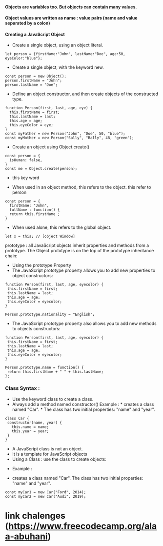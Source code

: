 #### Objects are variables too. But objects can contain many values.
#### Object values are written as name : value pairs (name and value separated by a colon)

#### Creating a JavaScript Object
- Create a single object, using an object literal.
```
let person = {firstName:"John", lastName:"Doe", age:50, eyeColor:"blue"};
```
- Create a single object, with the keyword new.
```
const person = new Object();
person.firstName = "John";
person.lastName = "Doe";
```

- Define an object constructor, and then create objects of the constructed type.
```
function Person(first, last, age, eye) {
  this.firstName = first;
  this.lastName = last;
  this.age = age;
  this.eyeColor = eye;
}
const myFather = new Person("John", "Doe", 50, "blue");
const myMother = new Person("Sally", "Rally", 48, "green");
```

- Create an object using Object.create()
```
const person = {
  isHuman: false,
}
const me = Object.create(person);
```
* this key word 
- When used in an object method, this refers to the object.
this refer to person 
```
const person = {
  firstName: "John",
  fullName : function() {
  return this.firstName ;
}
```
- When used alone, this refers to the global object.
```
let x = this; // [object Window]
```
prototype :
all JavaScript objects inherit properties and methods from a prototype.
The Object.prototype is on the top of the prototype inheritance chain:
- Using the prototype Property
 - The JavaScript prototype property allows you to add new properties to object constructors:
 ```
function Person(first, last, age, eyecolor) {
  this.firstName = first;
  this.lastName = last;
  this.age = age;
  this.eyeColor = eyecolor;
}

Person.prototype.nationality = "English";
 ```
- The JavaScript prototype property also allows you to add new methods to objects constructors: 
 ```
function Person(first, last, age, eyecolor) {
  this.firstName = first;
  this.lastName = last;
  this.age = age;
  this.eyeColor = eyecolor;
}

Person.prototype.name = function() {
  return this.firstName + " " + this.lastName;
};
 ```
### Class Syntax :

* Use the keyword class to create a class.
* Always add a method named constructor()
Example :  * creates a class named "Car". * The class has two initial properties: "name" and "year".
 ```
class Car {
  constructor(name, year) {
    this.name = name;
    this.year = year;
  }
}

 ```

* A JavaScript class is not an object.
* It is a template for JavaScript objects
* Using a Class : use the class to create objects:

- Example : 
* creates a class named "Car". The class has two initial properties: "name" and "year".
 ```
const myCar1 = new Car("Ford", 2014);
const myCar2 = new Car("Audi", 2019);
 ```







# link chalenges (https://www.freecodecamp.org/alaa-abuhani)


 
